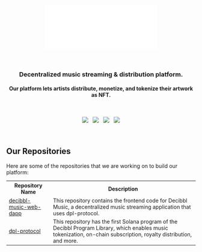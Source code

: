 <br>

<p align="center"><img width="300" src="/img/Logo.png" alt="Decibbl Logo"></p>

<br>

<h3 align="center">Decentralized music streaming & distribution platform.</h3>
<h4 align="center">Our platform lets artists distribute, monetize, and tokenize their artwork as NFT.</h4>

<br>

<p align="center">
	<a href="https://discord.gg/cn3huC8adC"><img src="https://img.shields.io/discord/890310290716131340?label=Discord&style=flat-square&color=5a66f6"></a>
	&nbsp;
	<a href="https://twitter.com/decibbl"><img src="https://img.shields.io/badge/Twitter-Follow_us-1d9bf0.svg?style=flat-square"></a>
	&nbsp;
	<a href="https://www.linkedin.com/company/decibbl/"><img src="https://img.shields.io/badge/Linkedin-Connect_with_us-0a66c2.svg?style=flat-square"></a>
	&nbsp;
	<a href="mailto:saicharanpogul@decibbl.com"><img src="https://img.shields.io/badge/Email-Get_in_contact-blue?style=flat-square"></a>
</p>


<br>

<h2 align=“center”>Our Repositories</h2> <p align=“center”>Here are some of the repositories that we are working on to build our platform:</p>

<table align=“center”> <tr> <th>Repository Name</th> <th>Description</th> </tr> <tr> <td><a href=“https://github.com/decibbl/decibbl-music-web-dapp”>decibbl-music-web-dapp</a></td> <td>This repository contains the frontend code for Decibbl Music, a decentralized music streaming application that uses dpl-protocol.</td> </tr> <tr> <td><a href=“https://github.com/decibbl/dpl-protocol”>dpl-protocol</a></td> <td>This repository has the first Solana program of the Decibbl Program Library, which enables music tokenization, on-chain subscription, royalty distribution, and more.</td> </tr> </table>

<br>

